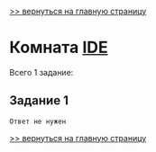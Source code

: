 

[>> вернуться на главную страницу](https://github.com/BEPb/tryhackme/blob/master/README.md)

# Комната [IDE]() 

Всего 1 заданиe:
## Задание 1

```commandline
Ответ не нужен
```

[>> вернуться на главную страницу](https://github.com/BEPb/tryhackme/blob/master/README.md)